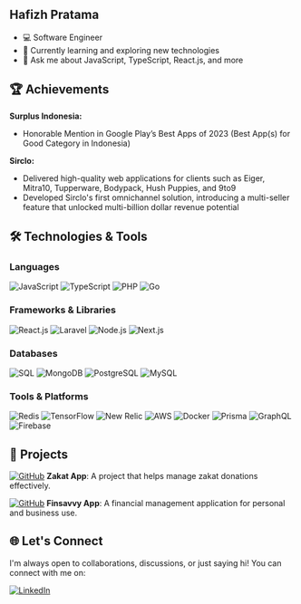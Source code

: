 ## Hafizh Pratama
- 💻 Software Engineer
- 🌱 Currently learning and exploring new technologies
- 💬 Ask me about JavaScript, TypeScript, React.js, and more

## 🏆 Achievements

**Surplus Indonesia:**
- Honorable Mention in Google Play’s Best Apps of 2023 (Best App(s) for Good Category in Indonesia)

**Sirclo:**
- Delivered high-quality web applications for clients such as Eiger, Mitra10, Tupperware, Bodypack, Hush Puppies, and 9to9
- Developed Sirclo's first omnichannel solution, introducing a multi-seller feature that unlocked multi-billion dollar revenue potential

## 🛠️ Technologies & Tools

### Languages
<div>
<img src="https://img.shields.io/badge/JavaScript-F7DF1E?style=flat-square&logo=javascript&logoColor=black" alt="JavaScript">
<img src="https://img.shields.io/badge/TypeScript-3178C6?style=flat-square&logo=typescript&logoColor=white" alt="TypeScript">
<img src="https://img.shields.io/badge/PHP-777BB4?style=flat-square&logo=php&logoColor=white" alt="PHP">
<img src="https://img.shields.io/badge/Go-00ADD8?style=flat-square&logo=go&logoColor=white" alt="Go">
</div>

### Frameworks & Libraries
<div>
<img src="https://img.shields.io/badge/React-61DAFB?style=flat-square&logo=react&logoColor=white" alt="React.js">
<img src="https://img.shields.io/badge/Laravel-FF2D20?style=flat-square&logo=laravel&logoColor=white" alt="Laravel">
<img src="https://img.shields.io/badge/Node.js-339933?style=flat-square&logo=nodedotjs&logoColor=white" alt="Node.js">
<img src="https://img.shields.io/badge/Next.js-000000?style=flat-square&logo=nextdotjs&logoColor=white" alt="Next.js">
</div>

### Databases
<div>
<img src="https://img.shields.io/badge/SQL-4479A1?style=flat-square&logo=sql&logoColor=white" alt="SQL">
<img src="https://img.shields.io/badge/MongoDB-47A248?style=flat-square&logo=mongodb&logoColor=white" alt="MongoDB">
<img src="https://img.shields.io/badge/PostgreSQL-4169E1?style=flat-square&logo=postgresql&logoColor=white" alt="PostgreSQL">
<img src="https://img.shields.io/badge/MySQL-4479A1?style=flat-square&logo=mysql&logoColor=white" alt="MySQL">
</div>

### Tools & Platforms
<div>
<img src="https://img.shields.io/badge/Redis-DC382D?style=flat-square&logo=redis&logoColor=white" alt="Redis">
<img src="https://img.shields.io/badge/TensorFlow-FF6F00?style=flat-square&logo=tensorflow&logoColor=white" alt="TensorFlow">
<img src="https://img.shields.io/badge/New%20Relic-008C99?style=flat-square&logo=newrelic&logoColor=white" alt="New Relic">
<img src="https://img.shields.io/badge/AWS-232F3E?style=flat-square&logo=amazonaws&logoColor=white" alt="AWS">
<img src="https://img.shields.io/badge/Docker-2496ED?style=flat-square&logo=docker&logoColor=white" alt="Docker">
<img src="https://img.shields.io/badge/Prisma-2D3748?style=flat-square&logo=prisma&logoColor=white" alt="Prisma">
<img src="https://img.shields.io/badge/GraphQL-E10098?style=flat-square&logo=graphql&logoColor=white" alt="GraphQL">
<img src="https://img.shields.io/badge/Firebase-FFCA28?style=flat-square&logo=firebase&logoColor=black" alt="Firebase">
</div>

## 💼 Projects

[![GitHub](https://img.shields.io/badge/Zakat_App-100000?style=for-the-badge&logo=github&logoColor=white)](https://github.com/hafizhpratama/zakat-app) 
**Zakat App**: A project that helps manage zakat donations effectively.

[![GitHub](https://img.shields.io/badge/Finsavvy_App-100000?style=for-the-badge&logo=github&logoColor=white)](https://github.com/hafizhpratama/finsavvy-app) 
**Finsavvy App**: A financial management application for personal and business use.

## 🌐 Let's Connect

I'm always open to collaborations, discussions, or just saying hi! You can connect with me on:

[![LinkedIn](https://img.shields.io/badge/-LinkedIn-0077B5?style=flat-square&logo=linkedin&logoColor=white)](https://www.linkedin.com/in/hafizhpratama/)
